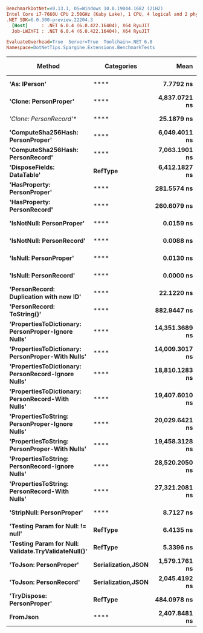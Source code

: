 ``` ini

BenchmarkDotNet=v0.13.1, OS=Windows 10.0.19044.1682 (21H2)
Intel Core i7-7660U CPU 2.50GHz (Kaby Lake), 1 CPU, 4 logical and 2 physical cores
.NET SDK=6.0.300-preview.22204.3
  [Host]     : .NET 6.0.4 (6.0.422.16404), X64 RyuJIT
  Job-LWZYFI : .NET 6.0.4 (6.0.422.16404), X64 RyuJIT

EvaluateOverhead=True  Server=True  Toolchain=.NET 6.0  
Namespace=DotNetTips.Spargine.Extensions.BenchmarkTests  

```
|                                               Method |         Categories |           Mean |       Error |      StdDev |      StdErr |         Median |            Min |             Q1 |             Q3 |            Max |              Op/s | CI99.9% Margin | Iterations | Kurtosis | MValue | Skewness | Rank | LogicalGroup | Baseline | Code Size |  Gen 0 | Allocated |
|----------------------------------------------------- |------------------- |---------------:|------------:|------------:|------------:|---------------:|---------------:|---------------:|---------------:|---------------:|------------------:|---------------:|-----------:|---------:|-------:|---------:|-----:|------------- |--------- |----------:|-------:|----------:|
|                                        **&#39;As: IPerson&#39;** |                   **** |      **7.7792 ns** |   **0.0906 ns** |   **0.0803 ns** |   **0.0215 ns** |      **7.7642 ns** |      **7.6439 ns** |      **7.7376 ns** |      **7.8304 ns** |      **7.9265 ns** |     **128,547,318.5** |      **0.0906 ns** |      **14.00** |    **2.024** |  **2.000** |  **-0.0230** |    **4** |            ***** |       **No** |     **196 B** |      **-** |         **-** |
|                                **&#39;Clone: PersonProper&#39;** |                   **** |  **4,837.0721 ns** |  **27.5659 ns** |  **21.5216 ns** |   **6.2128 ns** |  **4,844.4767 ns** |  **4,787.5092 ns** |  **4,832.0341 ns** |  **4,851.0164 ns** |  **4,857.5821 ns** |         **206,736.6** |     **27.5659 ns** |      **12.00** |    **2.946** |  **2.000** |  **-1.1040** |   **15** |            ***** |       **No** |     **236 B** | **0.2213** |   **2,048 B** |
|                               **&#39;Clone: PersonRecord*&#39;** |                   **** |     **25.1879 ns** |   **0.6625 ns** |   **1.9535 ns** |   **0.1953 ns** |     **25.7922 ns** |     **19.5444 ns** |     **24.8662 ns** |     **26.2493 ns** |     **27.7614 ns** |      **39,701,619.2** |      **0.6625 ns** |     **100.00** |    **5.286** |  **2.000** |  **-1.7886** |    **7** |            ***** |       **No** |     **168 B** | **0.0095** |      **88 B** |
|                    **&#39;ComputeSha256Hash: PersonProper&#39;** |                   **** |  **6,049.4011 ns** |  **75.3983 ns** |  **62.9610 ns** |  **17.4622 ns** |  **6,049.0604 ns** |  **5,922.3118 ns** |  **6,022.8687 ns** |  **6,052.5921 ns** |  **6,182.1812 ns** |         **165,305.6** |     **75.3983 ns** |      **13.00** |    **3.207** |  **2.000** |   **0.2860** |   **16** |            ***** |       **No** |     **512 B** | **0.3815** |   **3,416 B** |
|                    **&#39;ComputeSha256Hash: PersonRecord&#39;** |                   **** |  **7,063.1901 ns** |  **59.2143 ns** |  **52.4919 ns** |  **14.0291 ns** |  **7,076.2562 ns** |  **6,972.0436 ns** |  **7,031.5676 ns** |  **7,099.2870 ns** |  **7,155.0476 ns** |         **141,579.1** |     **59.2143 ns** |      **14.00** |    **1.934** |  **2.000** |  **-0.1740** |   **18** |            ***** |       **No** |     **512 B** | **0.4578** |   **4,168 B** |
|                           **&#39;DisposeFields: DataTable&#39;** |            **RefType** |  **6,412.1827 ns** |  **58.4282 ns** |  **54.6538 ns** |  **14.1115 ns** |  **6,398.7480 ns** |  **6,343.5699 ns** |  **6,377.0672 ns** |  **6,438.6040 ns** |  **6,522.5174 ns** |         **155,953.1** |     **58.4282 ns** |      **15.00** |    **2.084** |  **2.000** |   **0.6169** |   **17** |            ***** |       **No** |   **1,377 B** | **0.7248** |   **6,560 B** |
|                          **&#39;HasProperty: PersonProper&#39;** |                   **** |    **281.5574 ns** |   **5.5490 ns** |   **8.9605 ns** |   **1.5367 ns** |    **284.7455 ns** |    **263.9893 ns** |    **273.7913 ns** |    **288.9857 ns** |    **292.6603 ns** |       **3,551,674.1** |      **5.5490 ns** |      **34.00** |    **1.747** |  **2.750** |  **-0.4807** |    **9** |            ***** |       **No** |     **338 B** | **0.0277** |     **256 B** |
|                          **&#39;HasProperty: PersonRecord&#39;** |                   **** |    **260.6079 ns** |   **3.1021 ns** |   **2.9017 ns** |   **0.7492 ns** |    **261.9640 ns** |    **253.6376 ns** |    **259.2323 ns** |    **262.3307 ns** |    **264.4514 ns** |       **3,837,182.5** |      **3.1021 ns** |      **15.00** |    **2.903** |  **2.000** |  **-0.8625** |    **8** |            ***** |       **No** |     **338 B** | **0.0234** |     **216 B** |
|                            **&#39;IsNotNull: PersonProper&#39;** |                   **** |      **0.0159 ns** |   **0.0134 ns** |   **0.0125 ns** |   **0.0032 ns** |      **0.0151 ns** |      **0.0000 ns** |      **0.0060 ns** |      **0.0263 ns** |      **0.0422 ns** |  **63,020,414,602.7** |      **0.0134 ns** |      **15.00** |    **2.043** |  **2.000** |   **0.3807** |    **1** |            ***** |       **No** |      **24 B** |      **-** |         **-** |
|                            **&#39;IsNotNull: PersonRecord&#39;** |                   **** |      **0.0088 ns** |   **0.0167 ns** |   **0.0148 ns** |   **0.0040 ns** |      **0.0002 ns** |      **0.0000 ns** |      **0.0000 ns** |      **0.0110 ns** |      **0.0468 ns** | **114,088,104,358.5** |      **0.0167 ns** |      **14.00** |    **3.595** |  **2.200** |   **1.3979** |    **1** |            ***** |       **No** |      **24 B** |      **-** |         **-** |
|                               **&#39;IsNull: PersonProper&#39;** |                   **** |      **0.0130 ns** |   **0.0119 ns** |   **0.0111 ns** |   **0.0029 ns** |      **0.0115 ns** |      **0.0000 ns** |      **0.0030 ns** |      **0.0190 ns** |      **0.0346 ns** |  **77,195,187,153.5** |      **0.0119 ns** |      **15.00** |    **2.129** |  **2.500** |   **0.4810** |    **1** |            ***** |       **No** |      **24 B** |      **-** |         **-** |
|                               **&#39;IsNull: PersonRecord&#39;** |                   **** |      **0.0000 ns** |   **0.0000 ns** |   **0.0000 ns** |   **0.0000 ns** |      **0.0000 ns** |      **0.0000 ns** |      **0.0000 ns** |      **0.0000 ns** |      **0.0000 ns** |          **Infinity** |      **0.0000 ns** |      **14.00** |       **NA** |  **2.000** |       **NA** |    **1** |            ***** |       **No** |      **24 B** |      **-** |         **-** |
|              **&#39;PersonRecord: Duplication with new ID&#39;** |                   **** |     **22.1220 ns** |   **0.4709 ns** |   **0.4836 ns** |   **0.1173 ns** |     **22.2028 ns** |     **21.3635 ns** |     **21.5630 ns** |     **22.5154 ns** |     **22.8600 ns** |      **45,203,800.2** |      **0.4709 ns** |      **17.00** |    **1.528** |  **2.000** |  **-0.2940** |    **6** |            ***** |       **No** |     **190 B** | **0.0097** |      **88 B** |
|                           **&#39;PersonRecord: ToString()&#39;** |                   **** |    **882.9447 ns** |   **7.3650 ns** |   **6.8892 ns** |   **1.7788 ns** |    **885.4981 ns** |    **869.9127 ns** |    **877.9289 ns** |    **888.9018 ns** |    **890.6628 ns** |       **1,132,573.7** |      **7.3650 ns** |      **15.00** |    **1.807** |  **2.000** |  **-0.5686** |   **11** |            ***** |       **No** |     **298 B** | **0.2460** |   **2,232 B** |
|  **&#39;PropertiesToDictionary: PersonProper-Ignore Nulls&#39;** |                   **** | **14,351.3689 ns** |  **61.6797 ns** |  **54.6774 ns** |  **14.6132 ns** | **14,354.8309 ns** | **14,242.4179 ns** | **14,324.8962 ns** | **14,387.1727 ns** | **14,445.8939 ns** |          **69,679.8** |     **61.6797 ns** |      **14.00** |    **2.253** |  **2.000** |  **-0.2605** |   **20** |            ***** |       **No** |   **2,310 B** | **1.7700** |  **15,976 B** |
|    **&#39;PropertiesToDictionary: PersonProper-With Nulls&#39;** |                   **** | **14,009.3017 ns** | **277.3693 ns** | **370.2800 ns** |  **74.0560 ns** | **14,100.0542 ns** | **13,475.8980 ns** | **13,675.2342 ns** | **14,140.5968 ns** | **15,048.7267 ns** |          **71,381.1** |    **277.3693 ns** |      **25.00** |    **3.306** |  **2.857** |   **0.6250** |   **19** |            ***** |       **No** |   **2,307 B** | **1.7548** |  **15,968 B** |
|  **&#39;PropertiesToDictionary: PersonRecord-Ignore Nulls&#39;** |                   **** | **18,810.1283 ns** | **208.7457 ns** | **195.2608 ns** |  **50.4161 ns** | **18,790.4831 ns** | **18,529.3655 ns** | **18,644.2169 ns** | **18,973.3475 ns** | **19,112.7243 ns** |          **53,162.8** |    **208.7457 ns** |      **15.00** |    **1.468** |  **2.000** |   **0.0887** |   **21** |            ***** |       **No** |   **2,310 B** | **2.4109** |  **22,098 B** |
|    **&#39;PropertiesToDictionary: PersonRecord-With Nulls&#39;** |                   **** | **19,407.6010 ns** | **380.9913 ns** | **356.3795 ns** |  **92.0168 ns** | **19,386.2289 ns** | **18,753.5538 ns** | **19,137.9166 ns** | **19,702.6428 ns** | **19,945.2377 ns** |          **51,526.2** |    **380.9913 ns** |      **15.00** |    **1.604** |  **2.000** |  **-0.0854** |   **22** |            ***** |       **No** |   **2,307 B** | **2.4719** |  **22,099 B** |
|      **&#39;PropertiesToString: PersonProper-Ignore Nulls&#39;** |                   **** | **20,029.6421 ns** | **172.3722 ns** | **143.9386 ns** |  **39.9214 ns** | **20,092.0090 ns** | **19,757.8842 ns** | **19,999.5621 ns** | **20,116.6367 ns** | **20,234.0744 ns** |          **49,926.0** |    **172.3722 ns** |      **13.00** |    **2.095** |  **2.000** |  **-0.7015** |   **23** |            ***** |       **No** |     **437 B** | **3.0823** |  **28,409 B** |
|        **&#39;PropertiesToString: PersonProper-With Nulls&#39;** |                   **** | **19,458.3128 ns** | **278.8676 ns** | **247.2089 ns** |  **66.0694 ns** | **19,478.7048 ns** | **18,915.6540 ns** | **19,300.5524 ns** | **19,599.9786 ns** | **19,982.6035 ns** |          **51,391.9** |    **278.8676 ns** |      **14.00** |    **3.230** |  **2.000** |  **-0.0829** |   **22** |            ***** |       **No** |     **437 B** | **3.1738** |  **28,785 B** |
|      **&#39;PropertiesToString: PersonRecord-Ignore Nulls&#39;** |                   **** | **28,520.2050 ns** | **566.4984 ns** | **865.1029 ns** | **155.3771 ns** | **28,947.7493 ns** | **26,249.7849 ns** | **28,012.9593 ns** | **29,066.3330 ns** | **30,039.5493 ns** |          **35,062.9** |    **566.4984 ns** |      **31.00** |    **3.324** |  **2.000** |  **-0.9275** |   **25** |            ***** |       **No** |     **437 B** | **4.4861** |  **41,397 B** |
|        **&#39;PropertiesToString: PersonRecord-With Nulls&#39;** |                   **** | **27,321.2081 ns** | **168.8599 ns** | **157.9516 ns** |  **40.7829 ns** | **27,323.1079 ns** | **27,077.4506 ns** | **27,201.1398 ns** | **27,429.6982 ns** | **27,653.9642 ns** |          **36,601.6** |    **168.8599 ns** |      **15.00** |    **2.167** |  **2.000** |   **0.4265** |   **24** |            ***** |       **No** |     **437 B** | **4.5471** |  **41,391 B** |
|                            **&#39;StripNull: PersonProper&#39;** |                   **** |      **8.7127 ns** |   **0.1275 ns** |   **0.1192 ns** |   **0.0308 ns** |      **8.7273 ns** |      **8.5363 ns** |      **8.6126 ns** |      **8.8009 ns** |      **8.8922 ns** |     **114,775,076.4** |      **0.1275 ns** |      **15.00** |    **1.519** |  **2.000** |  **-0.0338** |    **5** |            ***** |       **No** |      **91 B** |      **-** |         **-** |
|                    **&#39;Testing Param for Null: != null&#39;** |            **RefType** |      **6.4135 ns** |   **0.1576 ns** |   **0.3525 ns** |   **0.0455 ns** |      **6.4818 ns** |      **5.1553 ns** |      **6.2092 ns** |      **6.6552 ns** |      **7.0475 ns** |     **155,922,142.8** |      **0.1576 ns** |      **60.00** |    **4.781** |  **3.048** |  **-1.0910** |    **3** |            ***** |       **No** |      **48 B** | **0.0026** |      **24 B** |
| **&#39;Testing Param for Null: Validate.TryValidateNull()&#39;** |            **RefType** |      **5.3396 ns** |   **0.1293 ns** |   **0.1270 ns** |   **0.0317 ns** |      **5.4008 ns** |      **5.0839 ns** |      **5.2680 ns** |      **5.4250 ns** |      **5.4733 ns** |     **187,279,784.2** |      **0.1293 ns** |      **16.00** |    **2.123** |  **2.000** |  **-0.8330** |    **2** |            ***** |       **No** |      **48 B** | **0.0027** |      **24 B** |
|                               **&#39;ToJson: PersonProper&#39;** | **Serialization,JSON** |  **1,579.1761 ns** |  **18.5308 ns** |  **16.4271 ns** |   **4.3903 ns** |  **1,581.1225 ns** |  **1,548.1569 ns** |  **1,573.2519 ns** |  **1,588.0837 ns** |  **1,610.5215 ns** |         **633,241.6** |     **18.5308 ns** |      **14.00** |    **2.532** |  **2.000** |  **-0.2278** |   **12** |            ***** |       **No** |     **339 B** | **0.1221** |   **1,104 B** |
|                               **&#39;ToJson: PersonRecord&#39;** | **Serialization,JSON** |  **2,045.4192 ns** |  **30.1625 ns** |  **28.2140 ns** |   **7.2848 ns** |  **2,043.2835 ns** |  **2,005.2963 ns** |  **2,021.4380 ns** |  **2,065.2447 ns** |  **2,099.1524 ns** |         **488,897.3** |     **30.1625 ns** |      **15.00** |    **1.686** |  **2.000** |   **0.2811** |   **13** |            ***** |       **No** |     **339 B** | **0.1907** |   **1,752 B** |
|                           **&#39;TryDispose: PersonProper&#39;** |            **RefType** |    **484.0978 ns** |   **9.6507 ns** |  **14.4447 ns** |   **2.6372 ns** |    **484.1969 ns** |    **457.0957 ns** |    **471.9175 ns** |    **496.3457 ns** |    **509.1105 ns** |       **2,065,698.4** |      **9.6507 ns** |      **30.00** |    **1.773** |  **2.000** |   **0.0513** |   **10** |            ***** |       **No** |   **1,261 B** | **0.3214** |   **2,920 B** |
|                                             **FromJson** |                   **** |  **2,407.8481 ns** |  **35.4851 ns** |  **31.4566 ns** |   **8.4071 ns** |  **2,408.9954 ns** |  **2,353.7996 ns** |  **2,391.3511 ns** |  **2,426.9397 ns** |  **2,469.7535 ns** |         **415,308.6** |     **35.4851 ns** |      **14.00** |    **2.304** |  **2.000** |   **0.0331** |   **14** |            ***** |       **No** |     **225 B** | **0.0916** |     **872 B** |
